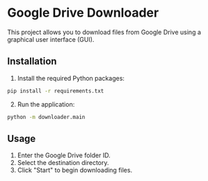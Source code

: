 # Google Drive Downloader

This project allows you to download files from Google Drive using a graphical user interface (GUI).
## Installation

1. Install the required Python packages:

```bash
pip install -r requirements.txt
```
    
2. Run the application:

```bash
python -m downloader.main
```
## Usage

1. Enter the Google Drive folder ID.
2. Select the destination directory.
3. Click "Start" to begin downloading files.